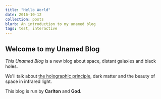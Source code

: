 ```yaml
---
title: "Hello World"
date: 2016-10-12
collection: posts
blurb: An introduction to my unamed blog
tags: test, interactive
---
```


## Welcome to my Unamed Blog

*This Unamed Blog* is a new blog about space, distant galaxies and black holes.

We'll talk about [the holographic principle](https://en.wikipedia.org/wiki/Holographic_principle), dark matter and the beauty of space in infrared light.

This blog is run by **Carlton** and **God**.
